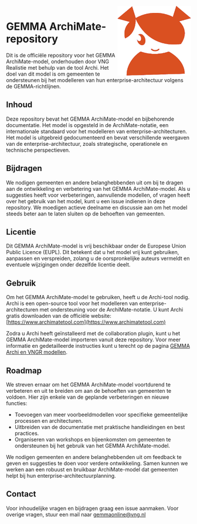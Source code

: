 <img align="right" src="GEMMA_icon.jpg"  alt="GEMMA logo">

# GEMMA ArchiMate-repository

Dit is de officiële repository voor het GEMMA ArchiMate-model, onderhouden door VNG Realistie met behulp van de tool Archi. Het doel van dit model is om gemeenten te ondersteunen bij het modelleren van hun enterprise-architectuur volgens de GEMMA-richtlijnen.

## Inhoud

Deze repository bevat het GEMMA ArchiMate-model en bijbehorende documentatie. Het model is opgesteld in de ArchiMate-notatie, een internationale standaard voor het modelleren van enterprise-architecturen. Het model is uitgebreid gedocumenteerd en bevat verschillende weergaven van de enterprise-architectuur, zoals strategische, operationele en technische perspectieven.

## Bijdragen

We nodigen gemeenten en andere belanghebbenden uit om bij te dragen aan de ontwikkeling en verbetering van het GEMMA ArchiMate-model. Als u suggesties heeft voor verbeteringen, aanvullende modellen, of vragen heeft over het gebruik van het model, kunt u een issue indienen in deze repository. We moedigen actieve deelname en discussie aan om het model steeds beter aan te laten sluiten op de behoeften van gemeenten.

## Licentie

Dit GEMMA ArchiMate-model is vrij beschikbaar onder de Europese Union Public Licence (EUPL). Dit betekent dat u het model vrij kunt gebruiken, aanpassen en verspreiden, zolang u de oorspronkelijke auteurs vermeldt en eventuele wijzigingen onder dezelfde licentie deelt.

## Gebruik

Om het GEMMA ArchiMate-model te gebruiken, heeft u de Archi-tool nodig. Archi is een open-source tool voor het modelleren van enterprise-architecturen met ondersteuning voor de ArchiMate-notatie. U kunt Archi gratis downloaden van de officiële website: [https://www.archimatetool.com](https://www.archimatetool.com)

Zodra u Archi heeft geïnstalleerd met de collaboration plugin, kunt u het GEMMA ArchiMate-model importeren vanuit deze repository. Voor meer informatie en gedetailleerde instructies kunt u terecht op de pagina [GEMMA Archi en VNGR modellen](https://redactie.gemmaonline.nl/index.php/Archi_en_VNGR_modellen).

## Roadmap

We streven ernaar om het GEMMA ArchiMate-model voortdurend te verbeteren en uit te breiden om aan de behoeften van gemeenten te voldoen. Hier zijn enkele van de geplande verbeteringen en nieuwe functies:

- Toevoegen van meer voorbeeldmodellen voor specifieke gemeentelijke processen en architecturen.
- Uitbreiden van de documentatie met praktische handleidingen en best practices.
- Organiseren van workshops en bijeenkomsten om gemeenten te ondersteunen bij het gebruik van het GEMMA ArchiMate-model.

We nodigen gemeenten en andere belanghebbenden uit om feedback te geven en suggesties te doen voor verdere ontwikkeling. Samen kunnen we werken aan een robuust en bruikbaar ArchiMate-model dat gemeenten helpt bij hun enterprise-architectuurplanning.

## Contact

Voor inhoudelijke vragen en bijdragen graag een issue aanmaken. Voor overige vragen, stuur een mail naar gemmaonline@vng.nl
